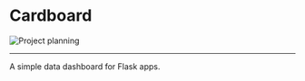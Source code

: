 # Cardboard

![Project planning](https://img.shields.io/badge/status-planning-yellow.svg)

---
A simple data dashboard for Flask apps.
